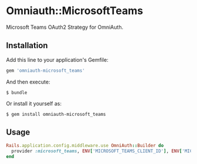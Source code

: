 # Omniauth::MicrosoftTeams

Microsoft Teams OAuth2 Strategy for OmniAuth.


## Installation

Add this line to your application's Gemfile:

```ruby
gem 'omniauth-microsoft_teams'
```

And then execute:

    $ bundle

Or install it yourself as:

    $ gem install omniauth-microsoft_teams

## Usage

```ruby
Rails.application.config.middleware.use OmniAuth::Builder do
  provider :microsoft_teams, ENV['MICROSOFT_TEAMS_CLIENT_ID'], ENV['MICROSOFT_TEAMS_CLIENT_SECRET']
end
```
